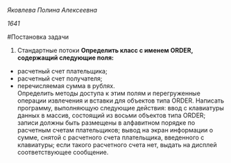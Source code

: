 _Яковлева Полина Алексеевна_ 

_1641_

#Постановка задачи <br/>
1. Стандартные потоки
**Определить класс с именем ОRDER, содержащий следующие поля:**
* расчетный счет плательщика;
* расчетный счет получателя;
* перечисляемая сумма в рублях.<br/>
Определить методы доступа к этим полям и перегруженные операции извлечения и вставки для объектов типа ОRDER.
Написать программу, выполняющую следующие действия:
ввод с клавиатуры данных в массив, состоящий из восьми объектов типа ОRDER; записи должны быть размещены в алфавитном порядке по расчетным счетам плательщиков;
вывод на экран информации о сумме, снятой с расчетного счета плательщика, введенного с клавиатуры;
если такого расчетного счета нет, выдать на дисплей соответствующее сообщение.
